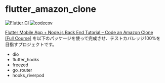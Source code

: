 # flutter_amazon_clone

<p align="left">
<a href="https://github.com/shimizu-saffle/flutter-amazon-clone/actions/workflows/flutter_ci.yaml"><img src="https://github.com/shimizu-saffle/flutter-amazon-clone/actions/workflows/flutter_ci.yaml/badge.svg" alt="Flutter CI"></a>
<a href="https://codecov.io/gh/shimizu-saffle/flutter-amazon-clone"><img src="https://codecov.io/gh/shimizu-saffle/flutter-amazon-clone/branch/main/graph/badge.svg?token=DAO6OUAL7E" alt="codecov"></a>
</p>

[Flutter Mobile App + Node.js Back End Tutorial – Code an Amazon Clone [Full Course]](https://www.youtube.com/watch?v=ylJz7N-dv1E&list=LL&index=24&t=196s) を以下のパッケージを使って完成させ、テストカバレッジ100%を目指すプロジェクトです。

- dio
- flutter_hooks
- freezed
- go_router
- hooks_riverpod
